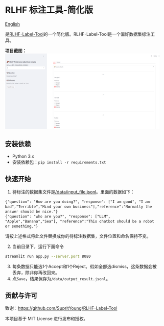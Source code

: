 # RLHF 标注工具-简化版
[English](README_en.md)

是[RLHF-Label-Tool](https://github.com/SupritYoung/RLHF-Label-Tool)的一个简化版。RLHF-Label-Tool是一个偏好数据集标注工具。

**项目截图：**
<img width="1206" alt="image" src="project.PNG">


## 安装依赖
- Python 3.x
- 安装依赖包：`pip install -r requirements.txt`

## 快速开始
1. 待标注的数据集文件是[/data/input_file.jsonl](data/input_file.jsonl)。里面的数据如下：
```
{"question": "How are you doing?", "response": ["I am good", "I am bad","Terrible","Mind your own business"],"reference":"Normally the answer should be nice."}
{"question": "who are you?", "response": ["LLM", "Apple","Banana","Sea"], "reference":"This chatbot should be a robot or something."}
```
请按上述格式将此文件替换成你的待标注数据集，文件位置和命名保持不变。

2. 当前目录下，运行下面命令
```bash
streamlit run app.py --server.port 8080
```
3. 每条数据只能选1个Accept和1个Reject，假如全部选dismiss，这条数据会被丢弃，除非你再改回来。
4. 点`Save`，结果保存为`/data/output_result.jsonl`。
## 贡献与许可

致谢：https://github.com/SupritYoung/RLHF-Label-Tool

本项目基于 MIT License 进行发布和授权。

